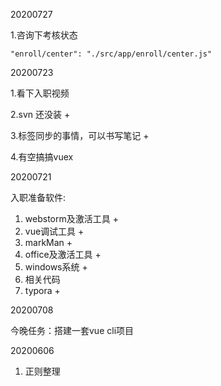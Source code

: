 20200727

1.咨询下考核状态



```
"enroll/center": "./src/app/enroll/center.js"
```

20200723

1.看下入职视频

2.svn 还没装  +

3.标签同步的事情，可以书写笔记 + 

4.有空搞搞vuex 



20200721

入职准备软件:

1. webstorm及激活工具 +
2. vue调试工具 +
3. markMan + 
4. office及激活工具 +
5. windows系统 +
6. 相关代码
7. typora +



20200708

今晚任务：搭建一套vue cli项目



20200606

1. 正则整理

